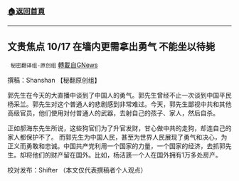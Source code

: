 ###  [:house:返回首頁](https://github.com/ourhimalayas/txt)
---


## 文贵焦点 10/17 在墙内更需拿出勇气 不能坐以待毙
` 秘密翻译组-原创组` [轉載自GNews](https://gnews.org/zh-hans/1599939/)

撰稿：Shanshan 【秘翻原创组】

郭先生在今天的大直播中谈到了中国人的勇气。郭先生曾经不止一次谈到中国平民杨采兰。郭先生对这个普通人的悲剧感到非常难过。今天，郭先生鄙视中共和其他高级官员，他们使用对付普通人的武器，去射自己的孩子、家人，然后自杀。

正如郝海东先生所说，这些狗官们为了升官发财，甘心做中共的走狗，却连自己的家人都保护不了。 而郭先生为中国人民，甚至为世界人民展现了勇气和决心，为正义而勇敢和忠诚。中国共产党利用一个国家的力量，一个国家的经济，去抓郭先生。却将他们的财产留在国外。比如，杨洁篪一个人在国外拥有1万多处房产。

校对发布：Shifter
（本文仅代表撰稿者个人观点）
